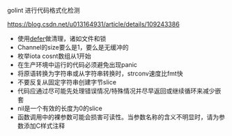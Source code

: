 golint 进行代码格式化检测

https://blog.csdn.net/u013164931/article/details/109243386

- 使用[defer](https://tonybai.com/2013/02/03/implement-go-defer-in-c/)做清理，诸如文件和锁
- Channel的size要么是1，要么是无缓冲的
- 枚举iota cosnt数组从1开始
- 在生产环境中运行的代码必须避免出现panic
- 将原语转换为字符串或从字符串转换时，strconv速度比fmt快
- 不要反复从固定字符串创建字节slice
- 代码应通过尽可能先处理错误情况/特殊情况并尽早返回或继续循环来减少嵌套
- nil是一个有效的长度为0的slice
- 函数调用中的裸参数可能会损害可读性。当参数名称的含义不明显时，请为参数添加C样式注释

